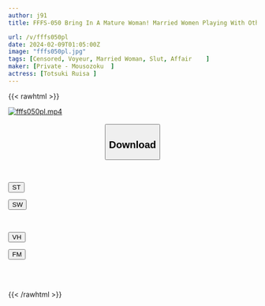 ```yaml
---
author: j91
title: FFFS-050 Bring In A Mature Woman! Married Women Playing With Other People's Dicks All About The Voyeur Document 47 - Wives In Plump Suits Playing Around With Their Young Dicks - Mayu, F Cup, 39 Years Old, Beautiful, Career Wife With Outstanding Style, Forbidden Younger Eating Sara, F Cup, 32 Years Old Eating Younger Carnivorous Career Wife With Excessive Sexual Desire

url: /v/fffs050pl
date: 2024-02-09T01:05:00Z
image: "fffs050pl.jpg"
tags: [Censored, Voyeur, Married Woman, Slut, Affair	]
maker: [Private - Mousozoku  ]
actress: [Totsuki Ruisa ]
---
```



{{< rawhtml >}}

<div class="video" data-videoid="y0Z1w9pkGgT1b2z">
    <a href="javascript:;">
        <img src="/v/fffs050pl/fffs050pl.jpg" width="WIDTH" height="HEIGHT" alt="fffs050pl.mp4" loading="lazy">
    </a>
</div>

<script type="text/javascript" src="https://j91.asia/asset/on-demand-st.js"></script>

<br>
  <link rel="stylesheet" href="https://j91.asia/asset/bs5.css">
  
  <center>
  <button class="btn btn-primary" type="button" data-bs-toggle="collapse" data-bs-target=".multi-collapse" aria-expanded="false" aria-controls="multiCollapseExample1 multiCollapseExample2"><h2>Download</h2></button></center>
</p>
<div class="row">
  <div class="col">
    <div class="collapse multi-collapse" id="multiCollapseExample1">
      <div class="card card-body">
	      	      <br>
<div class="buttons">  
<p><a href="https://streamtape.to/v/y0Z1w9pkGgT1b2z" target="_blank"><button class="btn-hover color-3"><i class="fa fa-download"></i> ST</button></a></p>
<p><a href="https://cdnwish.com/upbcehix8rde" target="_blank"><button class="btn-hover color-2"><i class="fa fa-download"></i> SW</button></a></p></div>
    </div>
  </div>
</div>
  <div class="col">
    <div class="collapse multi-collapse" id="multiCollapseExample2">
      <div class="card card-body">
	      <br>
<div class="buttons">
<p><a href="javascript:;" target="_blank"><button class="btn-hover color-9"><i class="fa fa-download"></i> VH</button></a></p>
<p><a href="javascript:;"><button class="btn-hover color-8"><i class="fa fa-download"></i> FM</button></a></p></div>
<br><br>
      </div>
    </div>
  </div>
</div>

{{< /rawhtml >}}